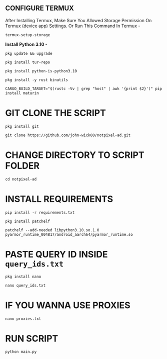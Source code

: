 ## **CONFIGURE TERMUX**

After Installing Termux, Make Sure You Allowed Storage Permission On Termux (device app) Settings. Or Run This Command In Termux -
```
termux-setup-storage
```
**Install Python 3.10 -**
```
pkg update && upgrade
```
```
pkg install tur-repo
```
```
pkg install python-is-python3.10
```
```
pkg install -y rust binutils
```
```
CARGO_BUILD_TARGET="$(rustc -Vv | grep "host" | awk '{print $2}')" pip install maturin
```
# **GIT CLONE THE SCRIPT**
```
pkg install git
```
```
git clone https://github.com/john-wick00/notpixel-ad.git
```
# **CHANGE DIRECTORY TO SCRIPT FOLDER**
```
cd notpixel-ad
```
# **INSTALL REQUIREMENTS**
```
pip install -r requirements.txt
```
```
pkg install patchelf
```
```
patchelf --add-needed libpython3.10.so.1.0 pyarmor_runtime_004817/android_aarch64/pyarmor_runtime.so
```
# **PASTE QUERY ID INSIDE ```query_ids.txt```**
```
pkg install nano
```
```
nano query_ids.txt
```
# **IF YOU WANNA USE PROXIES**
```
nano proxies.txt
```
# **RUN SCRIPT**
```
python main.py
```
